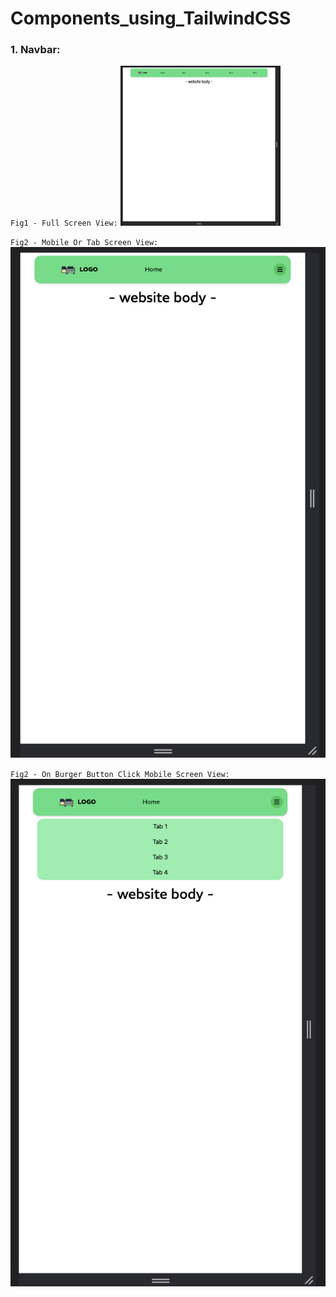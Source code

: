 # Components_using_TailwindCSS

### 1. Navbar:

`Fig1 - Full Screen View:`
<img src=https://github.com/NeilJoseph019/Components_using_TailwindCSS/blob/0595432a7df36099ebe9bc5d331f9709af9257dc/Project_images/navbar_1.png width="256" height="256">

`Fig2 - Mobile Or Tab Screen View:`
![image 2](https://github.com/NeilJoseph019/Components_using_TailwindCSS/blob/0595432a7df36099ebe9bc5d331f9709af9257dc/Project_images/navbar_2.png)

`Fig2 - On Burger Button Click Mobile Screen View:`
![image 3](https://github.com/NeilJoseph019/Components_using_TailwindCSS/blob/0595432a7df36099ebe9bc5d331f9709af9257dc/Project_images/navbar_3.png)

